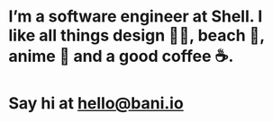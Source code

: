 # I’m a software engineer at Shell. I like all things design ✍🏼, beach 🌊, anime 👺 and a good coffee ☕️. 

# Say hi at hello@bani.io
